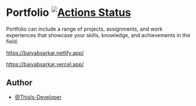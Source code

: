 # Portfolio [![Actions Status](https://github.com/cfgnunes/numerical-methods-python/workflows/build/badge.svg)](https://github.com/ThisIs-Developer/Portfolio)

Portfolio can include a range of projects, assignments, and work experiences that showcase your skills, knowledge, and achievements in the field. 

https://baivabsarkar.netlify.app/

https://baivabsarkar.vercel.app/
## Author

- [@ThisIs-Developer](https://github.com/ThisIs-Developer)
